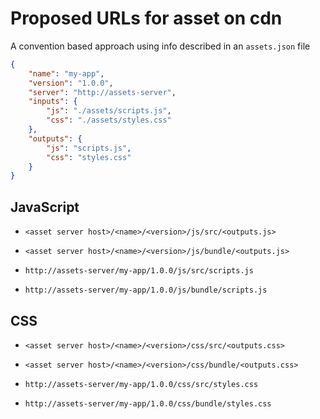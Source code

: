 # Proposed URLs for asset on cdn

A convention based approach using info described in an `assets.json` file

```json
{
    "name": "my-app",
    "version": "1.0.0",
    "server": "http://assets-server",
    "inputs": {
        "js": "./assets/scripts.js",
        "css": "./assets/styles.css"
    },
    "outputs": {
        "js": "scripts.js",
        "css": "styles.css"
    }
}
```

## JavaScript

-   `<asset server host>/<name>/<version>/js/src/<outputs.js>`
-   `<asset server host>/<name>/<version>/js/bundle/<outputs.js>`

-   `http://assets-server/my-app/1.0.0/js/src/scripts.js`
-   `http://assets-server/my-app/1.0.0/js/bundle/scripts.js`

## CSS

-   `<asset server host>/<name>/<version>/css/src/<outputs.css>`
-   `<asset server host>/<name>/<version>/css/bundle/<outputs.css>`

-   `http://assets-server/my-app/1.0.0/css/src/styles.css`
-   `http://assets-server/my-app/1.0.0/css/bundle/styles.css`
